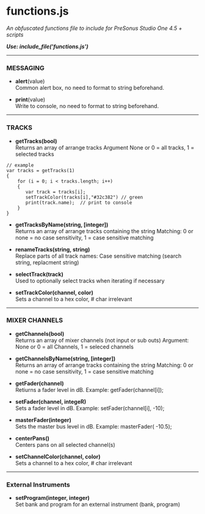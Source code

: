 # functions.js
_An obfuscated functions file to include for PreSonus Studio One 4.5 + scripts_

**_Use:  include_file('functions.js')_**

<HR>

### MESSAGING

- **alert**(value)</br>
Common alert box, no need to format to string beforehand.

- **print**(value)</br>
Write to console, no need to format to string beforehand.

<HR>

### TRACKS 

- **getTracks(bool)**</br>
Returns an array of arrange tracks
Argument None or 0 = all tracks, 1 = selected tracks

```
// example
var tracks = getTracks(1)
{
    for (i = 0; i < tracks.length; i++)
    {
       var track = tracks[i];
       setTrackColor(tracks[i],"#32c382") // green
       print(track.name);  // print to console
    }
}
```

- **getTracksByName(string, [integer])**</br>
Returns an array of arrange tracks containing the string
Matching: 0 or none = no case sensitivity, 1 = case sensitive matching

- **renameTracks(string, string)**</br>
Replace parts of all track names:  Case sensitive matching (search string, replacment string)

- **selectTrack(track)**</br>
Used to optionally select tracks when iterating if necessary

- **setTrackColor(channel, color)**</br>
Sets a channel to a hex color, # char irrelevant

<HR>

### MIXER CHANNELS 

- **getChannels(bool)**</br>
Returns an array of mixer channels (not input or sub outs)
Argument: None or 0 = all Channels, 1 = seleced channels

- **getChannelsByName(string, [integer])**</br>
Returns an array of arrange tracks containing the string
Matching: 0 or none = no case sensitivity, 1 = case sensitive matching

- **getFader(channel)**</br>
Retiurns a fader level in dB.  Example: getFader(channel[i]);

- **setFader(channel, integeR)**</br>
Sets a fader level in dB.  Example: setFader(channel[i], -10);

- **masterFader(integer)**</br>
Sets the master bus level in dB.  Example: masterFader( -10.5);

- **centerPans()**</br>
Centers pans on all selected channel(s)

- **setChannelColor(channel, color)**</br>
Sets a channel to a hex color, # char irrelevant

<HR>

### External Instruments 

- **setProgram(integer, integer)**</br>
Set bank and program for an external instrument (bank, program)
